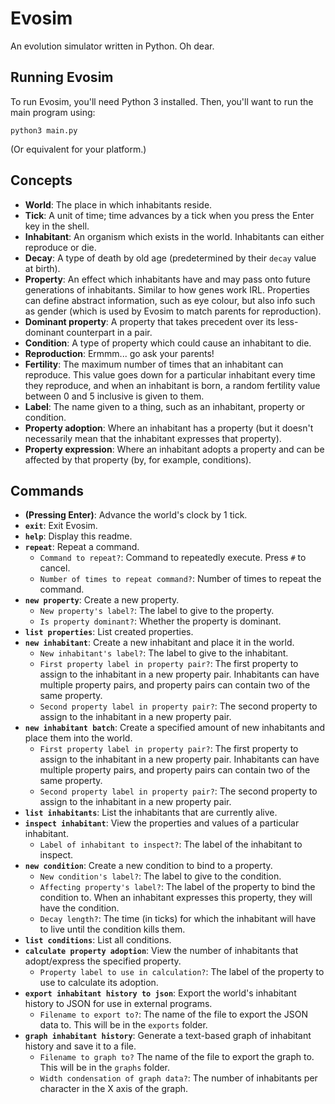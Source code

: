 # Evosim
An evolution simulator written in Python. Oh dear.

## Running Evosim
To run Evosim, you'll need Python 3 installed. Then, you'll want to run the main
program using:

```shell
python3 main.py
```
(Or equivalent for your platform.)

## Concepts
* **World**: The place in which inhabitants reside.
* **Tick**: A unit of time; time advances by a tick when you press the Enter key
  in the shell.
* **Inhabitant**: An organism which exists in the world. Inhabitants can either
  reproduce or die.
* **Decay**: A type of death by old age (predetermined by their `decay` value
  at birth).
* **Property**: An effect which inhabitants have and may pass onto future
  generations of inhabitants. Similar to how genes work IRL. Properties can
  define abstract information, such as eye colour, but also info such as gender
  (which is used by Evosim to match parents for reproduction).
* **Dominant property**: A property that takes precedent over its less-dominant
  counterpart in a pair.
* **Condition**: A type of property which could cause an inhabitant to die.
* **Reproduction**: Ermmm... go ask your parents!
* **Fertility**: The maximum number of times that an inhabitant can reproduce.
  This value goes down for a particular inhabitant every time they reproduce,
  and when an inhabitant is born, a random fertility value between 0 and 5
  inclusive is given to them.
* **Label**: The name given to a thing, such as an inhabitant, property or
  condition.
* **Property adoption**: Where an inhabitant has a property (but it doesn't
  necessarily mean that the inhabitant expresses that property).
* **Property expression**: Where an inhabitant adopts a property and can be
  affected by that property (by, for example, conditions).

## Commands
* **(Pressing Enter)**: Advance the world's clock by 1 tick.
* **`exit`**: Exit Evosim.
* **`help`**: Display this readme.
* **`repeat`**: Repeat a command.
    - `Command to repeat?`: Command to repeatedly execute. Press `#` to cancel.
    - `Number of times to repeat command?`: Number of times to repeat the
      command.
* **`new property`**: Create a new property.
    - `New property's label?`: The label to give to the property.
    - `Is property dominant?`: Whether the property is dominant.
* **`list properties`**: List created properties.
* **`new inhabitant`**: Create a new inhabitant and place it in the world.
    - `New inhabitant's label?`: The label to give to the inhabitant.
    - `First property label in property pair?`: The first property to assign to
      the inhabitant in a new property pair. Inhabitants can have multiple
      property pairs, and property pairs can contain two of the same property.
    - `Second property label in property pair?`: The second property to assign
      to the inhabitant in a new property pair.
* **`new inhabitant batch`**: Create a specified amount of new inhabitants and
  place them into the world.
    - `First property label in property pair?`: The first property to assign to
      the inhabitant in a new property pair. Inhabitants can have multiple
      property pairs, and property pairs can contain two of the same property.
    - `Second property label in property pair?`: The second property to assign
      to the inhabitant in a new property pair.
* **`list inhabitants`**: List the inhabitants that are currently alive.
* **`inspect inhabitant`**: View the properties and values of a particular
  inhabitant.
    - `Label of inhabitant to inspect?`: The label of the inhabitant to inspect.
* **`new condition`**: Create a new condition to bind to a property.
    - `New condition's label?`: The label to give to the condition.
    - `Affecting property's label?`: The label of the property to bind the
      condition to. When an inhabitant expresses this property, they will have
      the condition.
    - `Decay length?`: The time (in ticks) for which the inhabitant will have to
      live until the condition kills them.
* **`list conditions`**: List all conditions.
* **`calculate property adoption`**: View the number of inhabitants that
  adopt/express the specified property.
    - `Property label to use in calculation?`: The label of the property to use
      to calculate its adoption.
* **`export inhabitant history to json`**: Export the world's inhabitant history
  to JSON for use in external programs.
    - `Filename to export to?`: The name of the file to export the JSON data to.
      This will be in the `exports` folder.
* **`graph inhabitant history`**: Generate a text-based graph of inhabitant
  history and save it to a file.
    - `Filename to graph to?` The name of the file to export the graph to. This
      will be in the `graphs` folder.
    - `Width condensation of graph data?`: The number of inhabitants per
      character in the X axis of the graph.